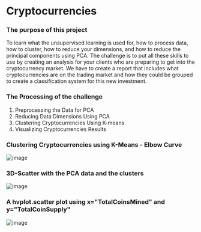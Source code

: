 # Cryptocurrencies

### The purpose of this project
To learn what the unsupervised learning is used for, how to process data, how to cluster, how to reduce your dimensions, and how to reduce the principal components using PCA. The challenge is to put all these skills to use by creating an analysis for your clients who are preparing to get into the cryptocurrency market. We have to create a report that includes what cryptocurrencies are on the trading market and how they could be grouped to create a classification system for this new investment.

### The Processing of the challenge

1. Preprocessing the Data for PCA
2. Reducing Data Dimensions Using PCA
3. Clustering Cryptocurrencies Using K-means
4. Visualizing Cryptocurrencies Results

### Clustering Cryptocurrencies using K-Means - Elbow Curve

![image](https://user-images.githubusercontent.com/103073631/184579028-a1d73c25-cfd4-4fed-967e-13c5c27f809d.png)

### 3D-Scatter with the PCA data and the clusters

![image](https://user-images.githubusercontent.com/103073631/184579071-d317f255-db80-4897-928c-3a0531cf339b.png)

### A hvplot.scatter plot using x="TotalCoinsMined" and y="TotalCoinSupply"

![image](https://user-images.githubusercontent.com/103073631/184579110-9b581a4b-ef77-40a1-ab66-4f60ac48bc3e.png)
